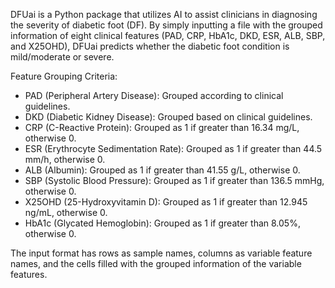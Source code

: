 DFUai is a Python package that utilizes AI to assist clinicians in diagnosing the severity of diabetic foot (DF).
By simply inputting a file with the grouped information of eight clinical features (PAD, CRP, HbA1c, DKD, ESR, ALB, SBP, and X25OHD),
DFUai predicts whether the diabetic foot condition is mild/moderate or severe.

Feature Grouping Criteria:
- PAD (Peripheral Artery Disease): Grouped according to clinical guidelines.
- DKD (Diabetic Kidney Disease): Grouped based on clinical guidelines.
- CRP (C-Reactive Protein): Grouped as 1 if greater than 16.34 mg/L, otherwise 0.
- ESR (Erythrocyte Sedimentation Rate): Grouped as 1 if greater than 44.5 mm/h, otherwise 0.
- ALB (Albumin): Grouped as 1 if greater than 41.55 g/L, otherwise 0.
- SBP (Systolic Blood Pressure): Grouped as 1 if greater than 136.5 mmHg, otherwise 0.
- X25OHD (25-Hydroxyvitamin D): Grouped as 1 if greater than 12.945 ng/mL, otherwise 0.
- HbA1c (Glycated Hemoglobin): Grouped as 1 if greater than 8.05%, otherwise 0.

The input format has rows as sample names, columns as variable feature names, and the cells filled with the grouped information of the variable features.


